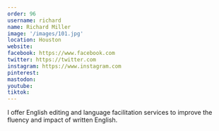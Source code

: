 ```yaml
---
order: 96
username: richard
name: Richard Miller
image: '/images/101.jpg'
location: Houston
website:
facebook: https://www.facebook.com
twitter: https://twitter.com
instagram: https://www.instagram.com
pinterest:
mastodon:
youtube:
tiktok:
---
```

I offer English editing and language facilitation services to improve the fluency and impact of written English.